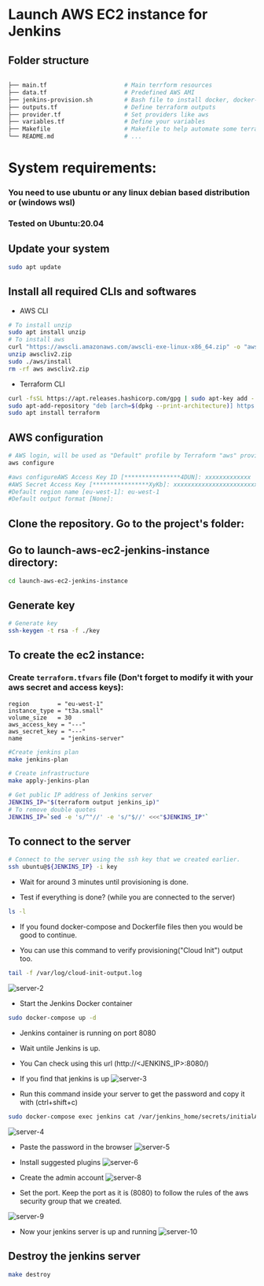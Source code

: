 # Launch AWS EC2 instance for Jenkins

## Folder structure
```sh

├── main.tf                      # Main terrform resources
├── data.tf                      # Predefined AWS AMI 
├── jenkins-provision.sh         # Bash file to install docker, docker-compose and jenkins on the server
├── outputs.tf                   # Define terraform outputs
├── provider.tf                  # Set providers like aws
├── variables.tf                 # Define your variables
├── Makefile                     # Makefile to help automate some terraform commands
└── README.md                    # ...
```

# System requirements:

### You need to use ubuntu or any linux debian based distribution or (windows wsl)
### Tested on Ubuntu:20.04

## Update your system

```sh
sudo apt update
```
## Install all required CLIs and softwares
* AWS CLI

``` sh
# To install unzip
sudo apt install unzip
# To install aws
curl "https://awscli.amazonaws.com/awscli-exe-linux-x86_64.zip" -o "awscliv2.zip"
unzip awscliv2.zip
sudo ./aws/install
rm -rf aws awscliv2.zip
```

* Terraform CLI

``` sh
curl -fsSL https://apt.releases.hashicorp.com/gpg | sudo apt-key add -
sudo apt-add-repository "deb [arch=$(dpkg --print-architecture)] https://apt.releases.hashicorp.com $(lsb_release -cs) main"
sudo apt install terraform
```

## AWS configuration
``` sh
# AWS login, will be used as "Default" profile by Terraform "aws" provider
aws configure

#aws configureAWS Access Key ID [****************4DUN]: xxxxxxxxxxxxx
#AWS Secret Access Key [****************XyKb]: xxxxxxxxxxxxxxxxxxxxxxxxxxxxxxxxx
#Default region name [eu-west-1]: eu-west-1
#Default output format [None]: 
```

## Clone the repository. Go to the project's folder:

## Go to launch-aws-ec2-jenkins-instance directory:
```sh
cd launch-aws-ec2-jenkins-instance
```

## Generate key
```sh
# Generate key
ssh-keygen -t rsa -f ./key
```

## To create the ec2 instance:


### Create `terraform.tfvars` file (Don't forget to modify it with your aws secret and access keys):

```
region        = "eu-west-1"
instance_type = "t3a.small"
volume_size   = 30
aws_access_key = "---"
aws_secret_key = "---"
name           = "jenkins-server"

```


```sh
#Create jenkins plan
make jenkins-plan

# Create infrastructure
make apply-jenkins-plan

# Get public IP address of Jenkins server
JENKINS_IP="$(terraform output jenkins_ip)"
# To remove double quotes
JENKINS_IP=`sed -e 's/^"//' -e 's/"$//' <<<"$JENKINS_IP"`
```


## To connect to the server


```sh
# Connect to the server using the ssh key that we created earlier.
ssh ubuntu@${JENKINS_IP} -i key
```
- Wait for around 3 minutes until provisioning is done.

- Test if everything is done? (while you are connected to the server)
```sh
ls -l
```
- If you found docker-compose and Dockerfile files then you would be good to continue.

- You can use this command to verify provisioning("Cloud Init") output  too.
```sh
tail -f /var/log/cloud-init-output.log
```
![server-2](https://github.com/AhmedElsayed1011/python-pipeline-images/blob/main/server/server-2.png)

- Start the Jenkins Docker container
```sh
sudo docker-compose up -d
```
- Jenkins container is running on port 8080
- Wait untile Jenkins is up.
- You Can check using this url (http://<JENKINS_IP>:8080/)
- If you find that jenkins is up
![server-3](https://github.com/AhmedElsayed1011/python-pipeline-images/blob/main/server/server-3.png)

- Run this command inside your server to get the password and copy it with (ctrl+shift+c)

```sh
sudo docker-compose exec jenkins cat /var/jenkins_home/secrets/initialAdminPassword
```
![server-4](https://github.com/AhmedElsayed1011/python-pipeline-images/blob/main/server/server-4.png)

- Paste the password in the browser
![server-5](https://github.com/AhmedElsayed1011/python-pipeline-images/blob/main/server/server-5.png)

- Install suggested plugins
![server-6](https://github.com/AhmedElsayed1011/python-pipeline-images/blob/main/server/server-6.png)

- Create the admin account
![server-8](https://github.com/AhmedElsayed1011/python-pipeline-images/blob/main/server/server-8.png)

- Set the port. Keep the port as it is (8080) to follow the rules of the aws security group that we created.

![server-9](https://github.com/AhmedElsayed1011/python-pipeline-images/blob/main/server/server-9.png)

- Now your jenkins server is up and running
![server-10](https://github.com/AhmedElsayed1011/python-pipeline-images/blob/main/server/server-10.png)


## Destroy the jenkins server
```sh
make destroy
```
